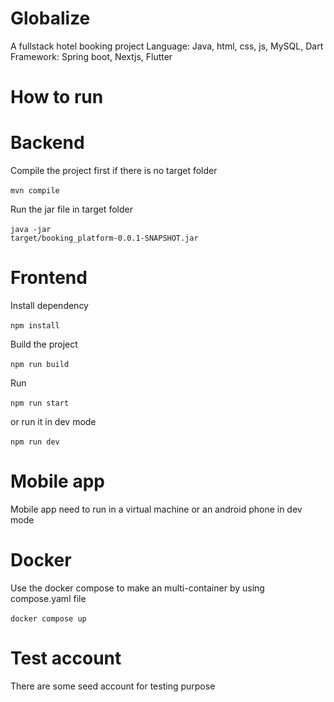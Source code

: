 # Globalize
 A fullstack hotel booking project
 Language: Java, html, css, js, MySQL, Dart
 Framework: Spring boot, Nextjs, Flutter
# How to run
# Backend
 Compile the project first if there is no target folder <br /><br />
 <code>mvn compile</code>

 Run the jar file in target folder<br /><br />
 <code>java -jar target/booking_platform-0.0.1-SNAPSHOT.jar</code>

# Frontend
 Install dependency<br /><br />
 <code>npm install</code>

 Build the project<br /><br />
 <code>npm run build</code>

 Run<br /><br />
 <code>npm run start</code>

 or run it in dev mode<br /><br />
 <code>npm run dev</code>

 # Mobile app
 Mobile app need to run in a virtual machine or an android phone in dev mode

 # Docker
 Use the docker compose to make an multi-container by using compose.yaml file<br /><br />
 <code>docker compose up</code>

 # Test account
 There are some seed account for testing purpose
